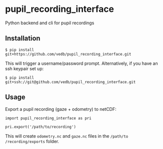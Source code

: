 # pupil_recording_interface
Python backend and cli for pupil recordings

## Installation

    $ pip install git+https://github.com/vedb/pupil_recording_interface.git
    
This will trigger a username/password prompt. Alternatively, if you have an
 ssh keypair set up:
 
    $ pip install git+ssh://git@github.com/vedb/pupil_recording_interface.git

## Usage

Export a pupil recording (gaze + odometry) to netCDF:

    import pupil_recording_interface as pri
    
    pri.export('/path/to/recording')
    
This will create `odometry.nc` and `gaze.nc` files in the `/path/to
/recording/exports` folder.